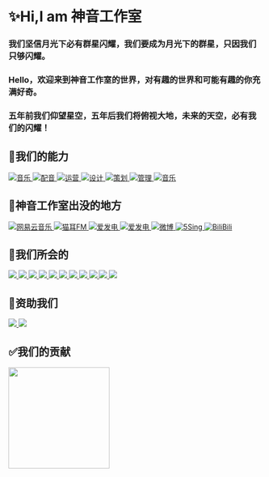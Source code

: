 # ✨Hi,I am 神音工作室

### 我们坚信月光下必有群星闪耀，我们要成为月光下的群星，只因我们只够闪耀。

### Hello，欢迎来到神音工作室的世界，对有趣的世界和可能有趣的你充满好奇。

### 五年前我们仰望星空，五年后我们将俯视大地，未来的天空，必有我们的闪耀！

## 🔧我们的能力
 <a href=https://shenyin.net.cn/>
   <img alt="音乐" src="https://img.shields.io/badge/音乐-FF0000" target="_blank" />
 <a href=https://shenyin.net.cn/>
   <img alt="配音" src="https://img.shields.io/badge/配音-FF7F00" target="_blank" />
 <a href=https://shenyin.net.cn/>
   <img alt="运营" src="https://img.shields.io/badge/运营-FFFF00" target="_blank" />
 <a href=https://shenyin.net.cn/>
   <img alt="设计" src="https://img.shields.io/badge/设计-00FF00" target="_blank" />
 <a href=https://shenyin.net.cn/>
   <img alt="策划" src="https://img.shields.io/badge/策划-00FFFF" target="_blank" />
 <a href=https://shenyin.net.cn/>
   <img alt="管理" src="https://img.shields.io/badge/管理-0000FF" target="_blank" />
 <a href=https://shenyin.net.cn/>
   <img alt="音乐" src="https://img.shields.io/badge/文学-8B00FF" target="_blank" />
 </a>
 </p>
 
## 🎉神音工作室出没的地方
 <a href="https://music.163.com/#/artist?id=34784215">
    <img alt="网易云音乐" src="https://img.shields.io/badge/%E7%BD%91%E6%98%93%E4%BA%91%E9%9F%B3%E4%B9%90-%E9%A1%BE%E6%9A%AE%E6%98%AD-C20C0C" target="_blank" />
  </a>
   <a href="https://www.missevan.com/3447373">
    <img alt="猫耳FM" src="https://img.shields.io/badge/%E7%8C%AB%E8%80%B3FM-%E7%A5%9E%E9%9F%B3%E5%B7%A5%E4%BD%9C%E5%AE%A4-000000" target="_blank" />
  </a>
   <a href="https://afdian.net/@ShenYin_JZ">
    <img alt="爱发电" src="https://img.shields.io/badge/%E7%88%B1%E5%8F%91%E7%94%B5-%E7%A5%9E%E9%9F%B3%E5%89%A7%E5%88%B6-8E68E2" target="_blank" />
  </a>
   <a href="https://afdian.net/a/SY_yyrl">
    <img alt="爱发电" src="https://img.shields.io/badge/%E7%88%B1%E5%8F%91%E7%94%B5-%E4%BD%99%E9%9F%B3%E7%BB%95%E6%A2%81-8E68E2" target="_blank" />
  </a>
   <a href="https://weibo.com/6493576061">
    <img alt="微博" src="https://img.shields.io/badge/%E5%BE%AE%E5%8D%9A-%E7%A5%9E%E9%9F%B3%E7%BD%91%E7%BB%9C%E5%B7%A5%E4%BD%9C%E5%AE%A4-FF8200" target="_blank" />
  </a>
   <a href="http://5sing.kugou.com/62050288">
    <img alt="5Sing" src="https://img.shields.io/badge/5Sing-%E9%A1%BE%E6%9A%AE%E6%98%AD-01C99B" target="_blank" />
  </a>
   <a href="https://space.bilibili.com/386094827">
    <img alt="BiliBili" src="https://img.shields.io/badge/BiliBili-%E4%BD%99%E9%9F%B3%E7%BB%95%E6%A2%81%E5%9B%A2%E9%98%9F-F25D8E" target="_blank" />
  </a>
</p>

## 📝我们所会的
 <a href=https://shenyin.net.cn/>
<img src="https://img.shields.io/badge/Adobe%20after%20affects-CF96FD?style=for-the-badge&logo=Adobe%20after%20effects&logoColor=393665" /> 
  </a>
   <a href=https://shenyin.net.cn/>
<img src="https://img.shields.io/badge/Adobe%20Creative%20Cloud-DA1F26?style=for-the-badge&logo=Adobe%20Creative%20Cloud&logoColor=white" /> 
  </a>
   <a href=https://shenyin.net.cn/>
<img src="https://img.shields.io/badge/Adobe%20Illustrator-FF9A00?style=for-the-badge&logo=adobe%20illustrator&logoColor=white" />
  </a>
   <a href=https://shenyin.net.cn/>
<img src="https://img.shields.io/badge/Adobe%20Lightroom-31A8FF?style=for-the-badge&logo=Adobe%20Lightroom&logoColor=white" />    
  </a>
   <a href=https://shenyin.net.cn/>
<img src="https://img.shields.io/badge/Adobe%20Photoshop-31A8FF?style=for-the-badge&logo=Adobe%20Photoshop&logoColor=black"/>
  </a>
   <a href=https://shenyin.net.cn/>
   <img src="https://img.shields.io/badge/Canva-%2300C4CC.svg?&style=for-the-badge&logo=Canva&logoColor=white" />    
  </a>
   <a href=https://shenyin.net.cn/>
  <img src="https://img.shields.io/badge/Figma-F24E1E?style=for-the-badge&logo=figma&logoColor=white" />  
</a>
   <a href=https://shenyin.net.cn/>
<img src="https://img.shields.io/badge/HTML5-E34F26?style=for-the-badge&logo=html5&logoColor=white" /> 
  </a>
<a href=https://shenyin.net.cn/>
<img src="https://img.shields.io/badge/JavaScript-323330?style=for-the-badge&logo=javascript&logoColor=F7DF1E" />
</a>
<a href=https://shenyin.net.cn/>
<img src="https://img.shields.io/badge/PHP-777BB4?style=for-the-badge&logo=php&logoColor=white" />
</a>
<a href=https://shenyin.net.cn/>
<img src="https://img.shields.io/badge/Python-FFD43B?style=for-the-badge&logo=python&logoColor=blue" />
</a>
</p>

 ## 🔖资助我们
 
   <a href=https://shenyin.net.cn/>
   <img src="https://img.shields.io/badge/alipay-00A1E9?style=for-the-badge&logo=alipay&logoColor=white" /> 
 </a>
   <a href=https://shenyin.net.cn/>
   <img src="https://img.shields.io/badge/PayPal-00457C?style=for-the-badge&logo=paypal&logoColor=white" /> 
</a>
</p>

 ## ✅我们的贡献
<img width='200' src="https://github-readme-stats.vercel.app/api/top-langs/?username=god-sound" />
